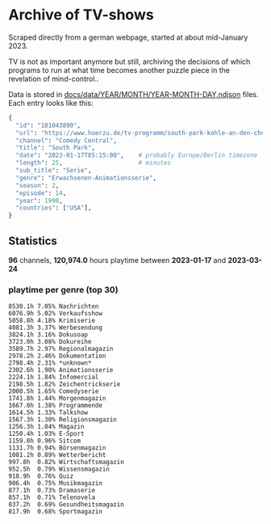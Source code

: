 # Archive of TV-shows

Scraped directly from a german webpage, started at about mid-January 2023.

TV is not as important anymore but still, archiving the decisions of which programs to run at what time
becomes another puzzle piece in the revelation of mind-control.. 

Data is stored in [docs/data/YEAR/MONTH/YEAR-MONTH-DAY.ndjson](docs/data/) files. 
Each entry looks like this:

```python
{
  "id": "181043890", 
  "url": "https://www.hoerzu.de/tv-programm/south-park-kohle-an-den-chefkoch/bid_181043890/", 
  "channel": "Comedy Central", 
  "title": "South Park", 
  "date": "2023-01-17T05:15:00",    # probably Europe/Berlin timezone 
  "length": 25,                     # minutes 
  "sub_title": "Serie", 
  "genre": "Erwachsenen-Animationsserie", 
  "season": 2, 
  "episode": 14, 
  "year": 1998, 
  "countries": ["USA"],
}
```

## Statistics

**96** channels, **120,974.0** hours playtime between **2023-01-17** and **2023-03-24**


### playtime per genre (top 30)

    8530.1h 7.05% Nachrichten
    6076.9h 5.02% Verkaufsshow
    5058.8h 4.18% Krimiserie
    4081.3h 3.37% Werbesendung
    3824.1h 3.16% Dokusoap
    3723.0h 3.08% Dokureihe
    3589.7h 2.97% Regionalmagazin
    2978.2h 2.46% Dokumentation
    2798.4h 2.31% *unknown*
    2302.6h 1.90% Animationsserie
    2224.1h 1.84% Infomercial
    2198.5h 1.82% Zeichentrickserie
    2000.5h 1.65% Comedyserie
    1741.8h 1.44% Morgenmagazin
    1667.0h 1.38% Programmende
    1614.5h 1.33% Talkshow
    1567.3h 1.30% Religionsmagazin
    1256.3h 1.04% Magazin
    1250.4h 1.03% E-Sport
    1159.0h 0.96% Sitcom
    1131.7h 0.94% Börsenmagazin
    1081.2h 0.89% Wetterbericht
    997.8h  0.82% Wirtschaftsmagazin
    952.5h  0.79% Wissensmagazin
    918.9h  0.76% Quiz
    906.4h  0.75% Musikmagazin
    877.1h  0.73% Dramaserie
    857.1h  0.71% Telenovela
    837.2h  0.69% Gesundheitsmagazin
    817.9h  0.68% Sportmagazin
